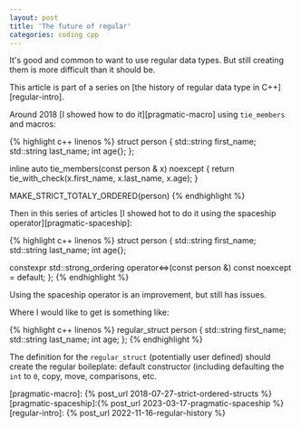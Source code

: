 ```yaml
---
layout: post
title: 'The future of regular'
categories: coding cpp
---
```


It's good and common to want to use regular data types. But still creating them
is more difficult than it should be.


This article is part of a series on [the history of regular data type in
C++][regular-intro].


Around 2018 [I showed how to do it][pragmatic-macro] using `tie_members` and
macros:

{% highlight c++ linenos %}
struct person {
  std::string first_name;
  std::string last_name;
  int age{};
};

inline auto tie_members(const person & x) noexcept {
  return tie_with_check<person>(x.first_name, x.last_name, x.age);
}

MAKE_STRICT_TOTALY_ORDERED(person)
{% endhighlight %}


Then in this series of articles [I showed hot to do it using the spaceship
operator][pragmatic-spaceship]:

{% highlight c++ linenos %}
struct person {
  std::string first_name;
  std::string last_name;
  int age{};

  constexpr std::strong_ordering
    operator<=>(const person &) const noexcept = default;
};
{% endhighlight %}

Using the spaceship operator is an improvement, but still has issues.

Where I would like to get is something like:

{% highlight c++ linenos %}
regular_struct person {
  std::string first_name;
  std::string last_name;
  int age;
};
{% endhighlight %}

The definition for the `regular_struct` (potentially user defined) should
create the regular boileplate: default constructor (including defaulting the
`int` to `0`, copy, move, comparisons, etc.


[pragmatic-macro]:    {% post_url 2018-07-27-strict-ordered-structs %}
[pragmatic-spaceship]:{% post_url 2023-03-17-pragmatic-spaceship %}
[regular-intro]:      {% post_url 2022-11-16-regular-history %}

